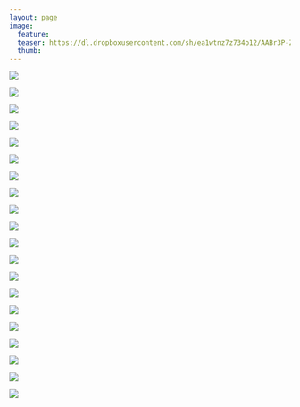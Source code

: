 ```yaml
---
layout: page
image:
  feature:
  teaser: https://dl.dropboxusercontent.com/sh/ea1wtnz7z734o12/AABr3P-ZxzXJnrqHYq6w0AXda/luontokuvat/talvi/4/DS45946_-245px.jpg
  thumb:
---
```


[![](https://dl.dropboxusercontent.com/sh/ea1wtnz7z734o12/AAAEmXmBs_J36LyVeP25JUKLa/luontokuvat/talvi/4/DS45972-800px.jpg)](https://dl.dropboxusercontent.com/sh/ea1wtnz7z734o12/AABQEj-7ORkUgzYjSLmD-k76a/luontokuvat/talvi/4/DS45972.jpg)

[![](https://dl.dropboxusercontent.com/sh/ea1wtnz7z734o12/AACUrRTuE_zYFmce3T42_pK3a/luontokuvat/talvi/4/DS45954-800px.jpg)](https://dl.dropboxusercontent.com/sh/ea1wtnz7z734o12/AAAaieYXQAIBtcziC_4Qh2XWa/luontokuvat/talvi/4/DS45954.jpg)

[![](https://dl.dropboxusercontent.com/sh/ea1wtnz7z734o12/AAALqeMol2BIEpIDPL8Yl4Uua/luontokuvat/talvi/4/DS45965-800px.jpg)](https://dl.dropboxusercontent.com/sh/ea1wtnz7z734o12/AAAhMhpJ5KFXyroCCrxlIW2Va/luontokuvat/talvi/4/DS45965.jpg)

[![](https://dl.dropboxusercontent.com/sh/ea1wtnz7z734o12/AAABBbWrnx-fJyvRdiMjc1T8a/luontokuvat/talvi/4/DS45954_1-800px.jpg)](https://dl.dropboxusercontent.com/sh/ea1wtnz7z734o12/AADTwNNlD_o2vGGBpW70AqOYa/luontokuvat/talvi/4/DS45954_1.jpg)

[![](https://dl.dropboxusercontent.com/sh/ea1wtnz7z734o12/AADAoYoKPuowb89zY6MarCJia/luontokuvat/talvi/4/DS46219-800px.jpg)](https://dl.dropboxusercontent.com/sh/ea1wtnz7z734o12/AABTl6gOdU8V2TVpPtGrsxsXa/luontokuvat/talvi/4/DS46219.jpg)

[![](https://dl.dropboxusercontent.com/sh/ea1wtnz7z734o12/AAA9ahHs-DW3PZZyGDsbhr9Ja/luontokuvat/talvi/4/DS46218_-800px.jpg)](https://dl.dropboxusercontent.com/sh/ea1wtnz7z734o12/AAA5O0cSkUvyxp2RuYNnv-vXa/luontokuvat/talvi/4/DS46218_.jpg)

[![](https://dl.dropboxusercontent.com/sh/ea1wtnz7z734o12/AACuzIkGWA2YxuzErQ4yD4qJa/luontokuvat/talvi/4/DS45954_-800px.jpg)](https://dl.dropboxusercontent.com/sh/ea1wtnz7z734o12/AADGDkz6D7czexbytQSp9Jrna/luontokuvat/talvi/4/DS45954_.jpg)

[![](https://dl.dropboxusercontent.com/sh/ea1wtnz7z734o12/AADRuRVrpcSAtAJntVBOyIHqa/luontokuvat/talvi/4/DS45979_-800px.jpg)](https://dl.dropboxusercontent.com/sh/ea1wtnz7z734o12/AAC32nB8sYHrnmzIgUbgq9FHa/luontokuvat/talvi/4/DS45979_.jpg)

[![](https://dl.dropboxusercontent.com/sh/ea1wtnz7z734o12/AACuogZRqNhHfD7mu94M2d3Ea/luontokuvat/talvi/4/DS45970_-800px.jpg)](https://dl.dropboxusercontent.com/sh/ea1wtnz7z734o12/AABeaYkrjc5mxulgwBCiozGIa/luontokuvat/talvi/4/DS45970_.jpg)

[![](https://dl.dropboxusercontent.com/sh/ea1wtnz7z734o12/AAAMFAaDmkVQnC3MTKWm7ATla/luontokuvat/talvi/4/DS45946-800px.jpg)](https://dl.dropboxusercontent.com/sh/ea1wtnz7z734o12/AAB-bGTZ-uCOxqKZ5DJAkmB8a/luontokuvat/talvi/4/DS45946.jpg)

[![](https://dl.dropboxusercontent.com/sh/ea1wtnz7z734o12/AACpbBr4HWss4gPsk-mgikQHa/luontokuvat/talvi/4/DS45946_-800px.jpg)](https://dl.dropboxusercontent.com/sh/ea1wtnz7z734o12/AAAnwUmMMeZqcdTdSxij87BQa/luontokuvat/talvi/4/DS45946_.jpg)

[![](https://dl.dropboxusercontent.com/sh/ea1wtnz7z734o12/AABr4XPJclhmB-FzM94lH9Yda/luontokuvat/talvi/4/DS46127-800px.jpg)](https://dl.dropboxusercontent.com/sh/ea1wtnz7z734o12/AACZPF3i5_frjwOOmdxBi2FLa/luontokuvat/talvi/4/DS46127.jpg)

[![](https://dl.dropboxusercontent.com/sh/ea1wtnz7z734o12/AACYOMJYCL1GlAtPD_gu0Lf-a/luontokuvat/talvi/4/DS46103-800px.jpg)](https://dl.dropboxusercontent.com/sh/ea1wtnz7z734o12/AADd_YTd0w2fsOt0-a9jJWEja/luontokuvat/talvi/4/DS46103.jpg)

[![](https://dl.dropboxusercontent.com/sh/ea1wtnz7z734o12/AABJ0HhMxEEngU493pV9oobha/luontokuvat/talvi/4/DS46050_-800px.jpg)](https://dl.dropboxusercontent.com/sh/ea1wtnz7z734o12/AAA4-SpfWQ-f-jfjXSwyNi8Da/luontokuvat/talvi/4/DS46050_.jpg)

[![](https://dl.dropboxusercontent.com/sh/ea1wtnz7z734o12/AABan15jcZe6ieUfD9ZZbfqEa/luontokuvat/talvi/4/DS46103_-800px.jpg)](https://dl.dropboxusercontent.com/sh/ea1wtnz7z734o12/AABZxL1madQzE7QNLFuk4PS0a/luontokuvat/talvi/4/DS46103_.jpg)

[![](https://dl.dropboxusercontent.com/sh/ea1wtnz7z734o12/AACTe0jBOAThdgfbe6r2c2r9a/luontokuvat/talvi/4/DS46051_-800px.jpg)](https://dl.dropboxusercontent.com/sh/ea1wtnz7z734o12/AABKUqiuIqFl5mEHYkgiwvHNa/luontokuvat/talvi/4/DS46051_.jpg)

[![](https://dl.dropboxusercontent.com/sh/ea1wtnz7z734o12/AAB7-z9VTb02yQihlxENaaSVa/luontokuvat/talvi/4/DS46053_-800px.jpg)](https://dl.dropboxusercontent.com/sh/ea1wtnz7z734o12/AACOMvyNCbzvwdewen-OPN_za/luontokuvat/talvi/4/DS46053_.jpg)

[![](https://dl.dropboxusercontent.com/sh/ea1wtnz7z734o12/AACYMc85ZFCplt-BpS3gQY0Ka/luontokuvat/talvi/4/DS46053-800px.jpg)](https://dl.dropboxusercontent.com/sh/ea1wtnz7z734o12/AADhDldxUIzSU25XmK7Jtpqka/luontokuvat/talvi/4/DS46053.jpg)

[![](https://dl.dropboxusercontent.com/sh/ea1wtnz7z734o12/AAAGwqls5eBB7GrJNYWCi3X7a/luontokuvat/talvi/4/DS46050-800px.jpg)](https://dl.dropboxusercontent.com/sh/ea1wtnz7z734o12/AAAk0RSgFGjVhQ21fRs4oivta/luontokuvat/talvi/4/DS46050.jpg)

[![](https://dl.dropboxusercontent.com/sh/ea1wtnz7z734o12/AAAISc4YFOWJcgghiL4F7zmTa/luontokuvat/talvi/4/DS46051-800px.jpg)](https://dl.dropboxusercontent.com/sh/ea1wtnz7z734o12/AABfiK4RSNVBQ42dsWGD6I5za/luontokuvat/talvi/4/DS46051.jpg)
